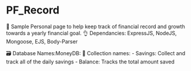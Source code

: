# PF_Record
🥅 Sample Personal page to help keep track of financial record and growth towards a yearly financial goal.
👌 Dependancies: ExpressJS, NodeJS, Mongoose, EJS, Body-Parser

🗃️ Database Names:MoneyDB:
💾 Collection names:
    - Savings: Collect and track all of the daily savings
    - Balance: Tracks the total amount saved
